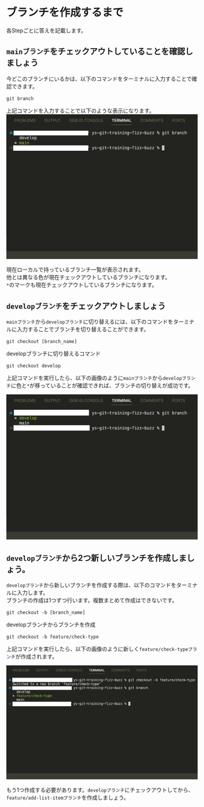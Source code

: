 # ブランチを作成するまで

各Stepごとに答えを記載します。

## `mainブランチ`をチェックアウトしていることを確認しましょう

今どこのブランチにいるかは、以下のコマンドをターミナルに入力することで確認できます。

```
git branch
```

上記コマンドを入力することで以下のような表示になります。  
![ブランチ一覧を表示](/public/images/lesson/step01/untilCreateBranch01.png)

現在ローカルで持っているブランチ一覧が表示されます。  
他とは異なる色が現在チェックアウトしているブランチになります。  
`*`のマークも現在チェックアウトしているブランチになります。

## `developブランチ`をチェックアウトしましょう

`mainブランチ`から`developブランチ`に切り替えるには、以下のコマンドをターミナルに入力することでブランチを切り替えることができます。

```
git checkout [branch_name]
```

developブランチに切り替えるコマンド
```
git checkout develop
```

上記コマンドを実行したら、以下の画像のように`mainブランチ`から`developブランチ`に色と`*`が移っていることが確認できれば、ブランチの切り替えが成功です。

![developブランチに切り替え](/public/images/lesson/step01/untilCreateBranch02.png)

## `developブランチ`から2つ新しいブランチを作成しましょう。  

`developブランチ`から新しいブランチを作成する際は、以下のコマンドをターミナルに入力します。  
ブランチの作成は1つずつ行います。複数まとめて作成はできないです。

```
git checkout -b [branch_name]
```

developブランチからブランチを作成
```
git checkout -b feature/check-type
```

上記コマンドを実行したら、以下の画像のように新しく`feature/check-typeブランチ`が作成されます。  

![feature/check-typeブランチを作成](/public/images/lesson/step01/untilCreateBranch03.png)

もう1つ作成する必要があります。`developブランチ`にチェックアウトしてから、`feature/add-list-itemブランチ`を作成しましょう。
